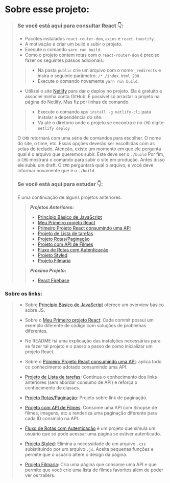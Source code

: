 # Sobre esse projeto: 
> ### Se você está aqui para consultar React  👇:
> - Pacotes instalados `react-router-dom`, `axios` e `react-toastify`.
> - A motivação é criar um build e subir o projeto. 
> - Execute o comando `yarn run build`.
> - Como o projeto contem rotas com o `react-router-dom` é preciso fazer os seguintes passos adicionais: 
> > - Na pasta `public` crie um arquivo com o nome `_redirects` e insira o seguinte parâmetro: `/* /index.html 200`.
> > - Execute o comando novamente `yarn run build`.
> - Utilizei o site [Netlify](https://app.netlify.com/) para dar o deploy no projeto. Ele é gratuito e associei minha conta GitHub.
> É possível só arrastar o projeto na página do Netlify. Mas fiz por linhas de comando. 
> > - Execute o comando `npm install -g netlify-cli` para instalar a dependência do site. 
> > - Vá até o diretório onde o projeto se encontra e no `CMD` digite: `netlify deploy`
> 
> O `CMD` retornará com uma série de comandos para escolher. O nome do site, o time, etc. Essas opções deverão ser escolhidas com as setas do teclado. 
> Atenção, existe um momento em que ele pergunta qual é o arquivo que queremos subir. Este deve ser o `./build`
> Por fim, o `CMD` mostrará o comando para subir o site em produção. Antes disso ele subiu um draft. 
> O `CMD` perguntará qual o arquivo, e você deve informar novamente que é o `./build`
> 
> ### Se você está aqui para estudar  👇:
> 
> É uma continuação de alguns projetos anteriores:
> > _**Projetos Anteriores:**_
> > 
> > - [Princípio Básico de JavaScript](https://github.com/DFMaia/PrincipiosBasicosJavaScript)
> > - [Meu Primeiro projeto React](https://github.com/DFMaia/primeiro-projeto-react)
> > - [Primeiro Projeto React consumindo uma API](https://github.com/DFMaia/react-api/tree/master/src)
> > - [Projeto de Lista de tarefas](https://github.com/DFMaia/react-todo-project)
> > - [Projeto Rotas/Paginação](https://github.com/DFMaia/react-rotas)
> > - [Projeto com API de Filmes](https://github.com/DFMaia/react-filmes)
> > - [Fluxo de Rotas com Autenticação](https://github.com/DFMaia/react-fluxo-rotas-autenticacao)
> > - [Projeto Styled](https://github.com/DFMaia/react-styled-component)
> > - [Projeto Filmaria](https://github.com/DFMaia/react-filmaria)
> 
> > _**Próximo Projeto:**_
> > - [React Firebase](https://github.com/DFMaia/react-firebase)

### Sobre os links:

> -   Sobre  [Princípio Básico de JavaScript](https://github.com/DFMaia/PrincipiosBasicosJavaScript)  oferece um overview básico sobre JS.
>     
> -   Sobre o  [Meu Primeiro projeto React](https://github.com/DFMaia/primeiro-projeto-react): Cada commit possui um exemplo diferente de código com soluções de problemas diferentes.
>     
> -   No README há uma explicação das instalções necessárias para se fazer tal projeto e o passo a passo de como inicializar um projeto React.
>     
> -   Sobre o  [Primeiro Projeto React consumindo uma API](https://github.com/DFMaia/react-api/tree/master/src): aplica todo co conhecimento adotado consumindo uma API.
>     
> -   [Projeto de Lista de tarefas](https://github.com/DFMaia/react-todo-project): Continua o conhecimento dos links anteriores (sem abordar consumo de API) e reforça o conhecimento de classes.
>
> - [Projeto Rotas/Paginação](https://github.com/DFMaia/react-rotas): Projeto sobre link de paginação. 
> - [Projeto com API de Filmes](https://github.com/DFMaia/react-filmes): Consome uma API com Sinopse de filmes, imagens, etc e renderiza uma paginação diferente para cada ID consmido na API.
> - [Fluxo de Rotas com Autenticação](https://github.com/DFMaia/react-fluxo-rotas-autenticacao) é um projeto que simula um usuário que só pode acessar uma página se estiver autenticado. 
> - [Projeto Styled](https://github.com/DFMaia/react-styled-component): Elimina a necessidade de um arquivo `.css` subistituindo por um arquivo `.js`. Aceita pequenas funções e permite que o usuário altere o design da página.
> - [Projeto Filmaria](https://github.com/DFMaia/react-filmaria): Cria uma página que consome uma API e que permite que você crie uma lista de filmes favoritos além de poder ver os trailers.
